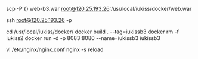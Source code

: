 scp -P {} web-b3.war root@120.25.193.26:/usr/local/iukiss/docker/web.war

ssh root@120.25.193.26 -p

cd /usr/local/iukiss/docker/
docker build . --tag=iukissb3
docker rm -f iukiss2
docker run -d -p 8083:8080 --name=iukissb3 iukissb3

vi /etc/nginx/nginx.conf 
nginx -s reload